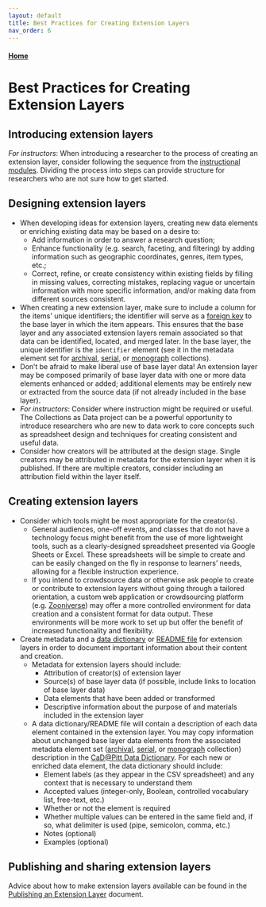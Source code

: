 ```yaml
---
layout: default
title: Best Practices for Creating Extension Layers
nav_order: 6
---
```


#### [Home](http://cadatpitt.github.io)

# Best Practices for Creating Extension Layers

## Introducing extension layers
_For instructors_: When introducing a researcher to the process of creating an extension layer, consider following the sequence from the [instructional modules](https://cadatpitt.github.io/modules/). Dividing the process into steps can provide structure for researchers who are not sure how to get started.

## Designing extension layers
- When developing ideas for extension layers, creating new data elements or enriching existing data may be based on a desire to:
  - Add information in order to answer a research question;
  - Enhance functionality (e.g. search, faceting, and filtering) by adding information such as geographic coordinates, genres, item types, etc.;
  - Correct, refine, or create consistency within existing fields by filling in missing values, correcting mistakes, replacing vague or uncertain information with more specific information, and/or making data from different sources consistent.
- When creating a new extension layer, make sure to include a column for the items' unique identifiers; the identifier will serve as a [foreign key](https://www.techopedia.com/definition/7272/foreign-key) to the base layer in which the item appears. This ensures that the base layer and any associated extension layers remain associated so that data can be identified, located, and merged later. In the base layer, the unique identifier is the `identifier` element (see it in the metadata element set for [archival](https://cadatpitt.github.io/documentation/data-dictionary/archival-collections.html#identifier), [serial](https://cadatpitt.github.io/documentation/data-dictionary/serial-collections.html#identifier), or [monograph](https://cadatpitt.github.io/documentation/data-dictionary/monograph-collections.html#identifier) collections).
- Don’t be afraid to make liberal use of base layer data! An extension layer may be composed primarily of base layer data with one or more data elements enhanced or added; additional elements may be entirely new or extracted from the source data (if not already included in the base layer).
- _For instructors_: Consider where instruction might be required or useful. The Collections as Data project can be a powerful opportunity to introduce researchers who are new to data work to core concepts such as spreadsheet design and techniques for creating consistent and useful data.
- Consider how creators will be attributed at the design stage. Single creators may be attributed in metadata for the extension layer when it is published. If there are multiple creators, consider including an attribution field within the layer itself.

## Creating extension layers
- Consider which tools might be most appropriate for the creator(s).
  - General audiences, one-off events, and classes that do not have a technology focus might benefit from the use of more lightweight tools, such as a clearly-designed spreadsheet presented via Google Sheets or Excel. These spreadsheets will be simple to create and can be easily changed on the fly in response to learners’ needs, allowing for a flexible instruction experience.
  - If you intend to crowdsource data or otherwise ask people to create or contribute to extension layers without going through a tailored orientation, a custom web application or crowdsourcing platform (e.g. [Zooniverse](https://www.zooniverse.org/)) may offer a more controlled environment for data creation and a consistent format for data output. These environments will be more work to set up but offer the benefit of increased functionality and flexibility.
- Create metadata and a [data dictionary](http://www.lib.uiowa.edu/data/manage/documenting/readme/#dictionaries) or [README file](http://www.lib.uiowa.edu/data/manage/documenting/readme/#readme) for extension layers in order to document important information about their content and creation.
  - Metadata for extension layers should include:
    - Attribution of creator(s) of extension layer
    - Source(s) of base layer data (if possible, include links to location of base layer data)
    - Data elements that have been added or transformed
    - Descriptive information about the purpose of and materials included in the extension layer
  - A data dictionary/README file will contain a description of each data element contained in the extension layer. You may copy information about unchanged base layer data elements from the associated metadata element set ([archival](https://cadatpitt.github.io/documentation/data-dictionary/archival-collections.html#identifier), [serial](https://cadatpitt.github.io/documentation/data-dictionary/serial-collections.html#identifier), or [monograph](https://cadatpitt.github.io/documentation/data-dictionary/monograph-collections.html#identifier) collection) description in the [CaD@Pitt Data Dictionary](https://cadatpitt.github.io/documentation/04-data-dictionary). For each new or enriched data element, the data dictionary should include:
    - Element labels (as they appear in the CSV spreadsheet) and any context that is necessary to understand them
    - Accepted values (integer-only, Boolean, controlled vocabulary list, free-text, etc.)
    - Whether or not the element is required
    - Whether multiple values can be entered in the same field and, if so, what delimiter is used (pipe, semicolon, comma, etc.)
    - Notes (optional)
    - Examples (optional)

## Publishing and sharing extension layers
Advice about how to make extension layers available can be found in the [Publishing an Extension Layer](07-publishing-an-extension-layer.md) document.
